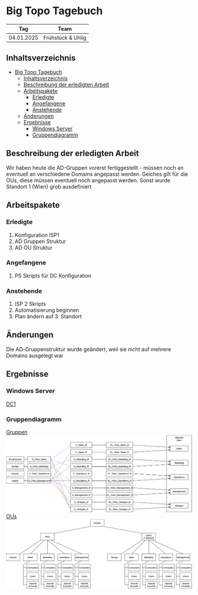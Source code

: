 # Big Topo Tagebuch

| Tag        | Team              |
| ---------- | ----------------- |
| 04.01.2025 | Frühstück & Uhlig |

## Inhaltsverzeichnis

- [Big Topo Tagebuch](#big-topo-tagebuch)
  - [Inhaltsverzeichnis](#inhaltsverzeichnis)
  - [Beschreibung der erledigten Arbeit](#beschreibung-der-erledigten-arbeit)
  - [Arbeitspakete](#arbeitspakete)
    - [Erledigte](#erledigte)
    - [Angefangene](#angefangene)
    - [Anstehende](#anstehende)
  - [Änderungen](#änderungen)
  - [Ergebnisse](#ergebnisse)
    - [Windows Server](#windows-server)
    - [Gruppendiagramm](#gruppendiagramm)

## Beschreibung der erledigten Arbeit

Wir haben heute die AD-Gruppen vorerst fertiggestellt - müssen noch an eventuell an verschiedene Domains angepasst werden. Geiches gilt für die OUs, diese müssen eventuell noch angepasst werden. Sonst wurde Standort 1 (Wien) grob ausdefiniert

## Arbeitspakete

### Erledigte

1. Konfiguration ISP1
2. AD Gruppen Struktur
3. AD OU Struktur

### Angefangene

1. PS Skripts für DC Konfiguration

### Anstehende

1. ISP 2 Skripts
2. Automatisierung beginnen
3. Plan ändern auf 3. Standort

## Änderungen

Die AD-Gruppenstruktur wurde geändert, weil sie nicht auf mehrere Domains ausgelegt war

## Ergebnisse

### Windows Server

[DC1](../scripts/Standort_Wien/dc1.ps1)

### Gruppendiagramm

[Gruppen](../plan/AD/Gruppen/Gruppen.png)
![Gruppendiagramm](../plan/AD/Gruppen/Gruppen.png)
[OUs](../plan/AD/OUs/OU-Struktur.png)
![OU-Diagramm](../plan/AD/OUs/OU-Struktur.png)
